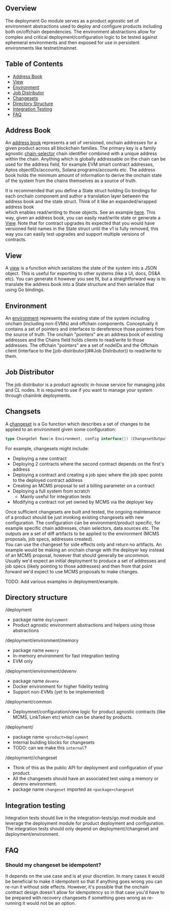 ## Overview
The deployment Go module serves as a product agnostic set of environment
abstractions used to deploy and configure products including both on/offchain
dependencies. The environment abstractions allow for complex and critical
deployment/configuration logic to be tested against ephemeral environments
and then exposed for use in persistent environments like testnet/mainnet.

## Table of Contents
- [Address Book](##Address-Book)
- [View](##View)
- [Environment](##Environment)
- [Job Distributor](##Job-Distributor)
- [Changesets](##Changesets)
- [Directory Structure](##Directory-Structure)
- [Integration Testing](##Integration-Testing)
- [FAQ](##FAQ)

## Address Book
An [address book](https://github.com/smartcontractkit/chainlink/blob/develop/deployment/address_book.go#L79) represents
a set of versioned, onchain addresses for a given product across all blockchain families. The primary key 
is a family agnostic [chain-selector](https://github.com/smartcontractkit/chain-selectors) chain identifier combined with a unique 
address within the chain. Anything which is globally addressable on the chain can be used for the address field, for example
EVM smart contract addresses, Aptos objectIDs/accounts, Solana programs/accounts etc. 
The address book holds the minimum amount of information to derive the onchain state of the system from 
the chains themselves as a source of truth.  

It is recommended that you define a State struct holding Go bindings for each onchain component and author a
translation layer between the address book and the state struct. Think of it like an expanded/wrapped address book  
which enables read/writing to those objects. See an example [here](https://github.com/smartcontractkit/chainlink/blob/develop/deployment/ccip/state.go#L205).
This way, given an address book, you can easily read/write state or generate a [View](##View).
Note that for contract upgrades its expected that you would have versioned field names in the State struct until the v1 is fully removed, this
way you can easily test upgrades and support multiple versions of contracts. 

## View
A [view](https://github.com/smartcontractkit/chainlink/blob/develop/deployment/changeset.go#L35) is a function which
serializes the state of the system into a JSON object. This is useful for exporting to other systems (like a UI, docs, DS&A etc).
You can generate it however you see fit, but a straightforward way is to translate
the address book into a State structure and then serialize that using Go bindings. 

## Environment
An [environment](https://github.com/smartcontractkit/chainlink/blob/develop/deployment/environment.go#L71) represents
the existing state of the system including onchain (including non-EVMs) and offchain components. Conceptually it contains
a set of pointers and interfaces to dereference those pointers from the source of truth.
The onchain "pointers" are an address book of existing addresses and the Chains field holds
clients to read/write to those addresses. The offchain "pointers" are a set of nodeIDs and 
the Offchain client (interface to the [job-distributor](##Job Distributor)) to read/write to them.

## Job Distributor
The job distributor is a product agnostic in-house service for 
managing jobs and CL nodes. It is required to use if you want to 
manage your system through chainlink deployments.

## Changsets
A [changeset](https://github.com/smartcontractkit/chainlink/blob/develop/deployment/changeset.go#L21) is a 
Go function which describes a set of changes to be applied to an environment given some configuration:
```go
type ChangeSet func(e Environment, config interface{}) (ChangesetOutput, error)
```
For example, changesets might include:
- Deploying a new contract
- Deploying 2 contracts where the second contract depends on the first's address
- Deploying a contract and creating a job spec where the job spec points to the deployed contract address
- Creating an MCMS proposal to set a billing parameter on a contract 
- Deploying a full system from scratch
  - Mainly useful for integration tests
- Modifying a contract not yet owned by MCMS via the deployer key
 
Once sufficient changesets are built and tested, the ongoing maintenance
of a product should be just invoking existing changesets with new configuration.
The configuration can be environment/product specific, for example
specific chain addresses, chain selectors, data sources etc. The outputs are 
a set of diff artifacts to be applied to the environment (MCMS proposals, job specs, addresses created).  
You can use the changeset for side effects only and return no artifacts.
An example would be making an onchain change with the deployer key instead of an MCMS proposal, 
however that should generally be uncommon. Usually we'd expect an initial deployment to produce
a set of addresses and job specs (likely pointing to those addresses) and then from that point forward
we'd expect to use MCMS proposals to make changes. 

TODO: Add various examples in deployment/example.

## Directory structure

/deployment
- package name `deployment`
- Product agnostic environment abstractions and helpers using those
  abstractions

/deployment/environment/memory
- package name `memory`
- In-memory environment for fast integration testing
- EVM only

/deployment/environment/devenv
- package name `devenv`
- Docker environment for higher fidelity testing
- Support non-EVMs (yet to be implemented)

/deployment/common
- Deploymnet/configuration/view logic for product agnostic
contracts (like MCMS, LinkToken etc) which can be shared
by products.

/deployment/<product>
- package name `<product>deployment`
- Internal building blocks for changesets  
- TODO: can we make this `internal`?

/deployment/<product>/changeset
- Think of this as the public API for deployment and configuration
of your product. 
- All the changesets should have an associated test using a memory or devenv
environment.
- package name `changeset` imported as `<package>changeset`
 
## Integration testing
Integration tests should live in the integration-tests/go.mod module and leverage
the deployment module for product deployment and configuration. The integration tests
should only depend on deployment/<product>/changeset and deployment/environment. 

## FAQ
### Should my changeset be idempotent? 
It depends on the use case and is at your discretion. In many cases
it would be beneficial to make it idempotent so that if anything goes wrong
you can re-run it without side effects. However, it's possible that the onchain contract
design doesn't allow for idempotency so in that case you'd have to be prepared
with recovery changesets if something goes wrong as re-running it would not be an option.
